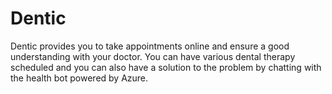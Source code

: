 # Dentic
Dentic provides you to take appointments online and ensure a good understanding with your doctor. You can have various dental therapy scheduled and you can also have a solution to the problem by chatting with the health bot powered by Azure.
